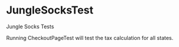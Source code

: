 # JungleSocksTest
Jungle Socks Tests

Running CheckoutPageTest will test the tax calculation for all states.
